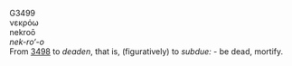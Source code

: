 <body>
  <p>G3499<br>  νεκρόω  <br> nekroō  <br><i>nek-ro‘-o </i><br>From <a href="g3498.htm">3498</a>  to <i>deaden</i>, that is, (figuratively) to <i>subdue:</i> - be dead, mortify.<br></p>
 </body>